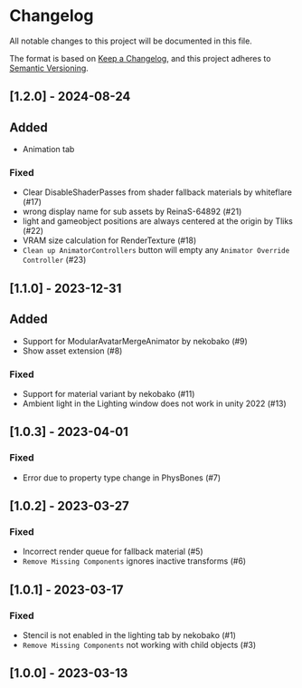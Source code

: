 # Changelog
All notable changes to this project will be documented in this file.

The format is based on [Keep a Changelog](https://keepachangelog.com/en/1.0.0/),
and this project adheres to [Semantic Versioning](https://semver.org/spec/v2.0.0.html).

## [1.2.0] - 2024-08-24

## Added
- Animation tab

### Fixed
- Clear DisableShaderPasses from shader fallback materials by whiteflare (#17)
- wrong display name for sub assets by ReinaS-64892 (#21)
- light and gameobject positions are always centered at the origin by Tliks (#22)
- VRAM size calculation for RenderTexture (#18)
- `Clean up AnimatorControllers` button will empty any `Animator Override Controller` (#23)

## [1.1.0] - 2023-12-31

## Added
- Support for ModularAvatarMergeAnimator  by nekobako (#9)
- Show asset extension (#8)

### Fixed
- Support for material variant by nekobako (#11)
- Ambient light in the Lighting window does not work in unity 2022 (#13)

## [1.0.3] - 2023-04-01

### Fixed
- Error due to property type change in PhysBones (#7)

## [1.0.2] - 2023-03-27

### Fixed
- Incorrect render queue for fallback material (#5)
- `Remove Missing Components` ignores inactive transforms (#6)

## [1.0.1] - 2023-03-17

### Fixed
- Stencil is not enabled in the lighting tab by nekobako (#1)
- `Remove Missing Components` not working with child objects (#3)

## [1.0.0] - 2023-03-13